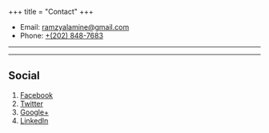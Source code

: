 +++
title = "Contact"
+++

* Email: [ramzyalamine@gmail.com](mailto:ramzyalamine@gmail.com)
* Phone: [+(202) 848-7683](tel:+91-123123)

---
<!-- 
## Mailing Address

> 221B, Baker Street
>
> London
>
> United Kingdom
 -->
---

## Social

1. [Facebook](#)
2. [Twitter](#ramz_53)
3. [Google+](#)
3. [LinkedIn](#ralamine)
